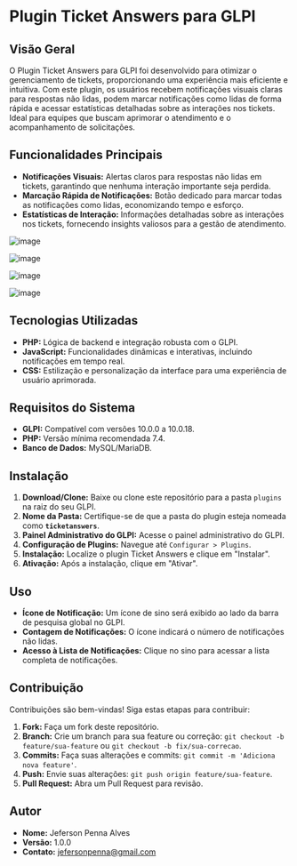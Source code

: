 # **Plugin Ticket Answers para GLPI**

## **Visão Geral**

O Plugin Ticket Answers para GLPI foi desenvolvido para otimizar o gerenciamento de tickets, proporcionando uma experiência mais eficiente e intuitiva. Com este plugin, os usuários recebem notificações visuais claras para respostas não lidas, podem marcar notificações como lidas de forma rápida e acessar estatísticas detalhadas sobre as interações nos tickets. Ideal para equipes que buscam aprimorar o atendimento e o acompanhamento de solicitações.

## **Funcionalidades Principais**

* **Notificações Visuais:** Alertas claros para respostas não lidas em tickets, garantindo que nenhuma interação importante seja perdida.
* **Marcação Rápida de Notificações:** Botão dedicado para marcar todas as notificações como lidas, economizando tempo e esforço.
* **Estatísticas de Interação:** Informações detalhadas sobre as interações nos tickets, fornecendo insights valiosos para a gestão de atendimento.

![image](https://github.com/user-attachments/assets/8f604ed0-b152-4668-85ce-5f5d522d0b2a)

![image](https://github.com/user-attachments/assets/c0815e2b-c9ff-41f7-b3b1-5b1cf72c1386)

![image](https://github.com/user-attachments/assets/48fe3f97-4e1c-4d7e-b7a8-8810d98ef1bc)

![image](https://github.com/user-attachments/assets/4ac21b87-1634-41da-9ee5-545041cd1972)






## **Tecnologias Utilizadas**

* **PHP:** Lógica de backend e integração robusta com o GLPI.
* **JavaScript:** Funcionalidades dinâmicas e interativas, incluindo notificações em tempo real.
* **CSS:** Estilização e personalização da interface para uma experiência de usuário aprimorada.

## **Requisitos do Sistema**

* **GLPI:** Compatível com versões 10.0.0 a 10.0.18.
* **PHP:** Versão mínima recomendada 7.4.
* **Banco de Dados:** MySQL/MariaDB.

## **Instalação**

1.  **Download/Clone:** Baixe ou clone este repositório para a pasta `plugins` na raiz do seu GLPI.
2.  **Nome da Pasta:** Certifique-se de que a pasta do plugin esteja nomeada como **`ticketanswers`**.
3.  **Painel Administrativo do GLPI:** Acesse o painel administrativo do GLPI.
4.  **Configuração de Plugins:** Navegue até `Configurar > Plugins`.
5.  **Instalação:** Localize o plugin Ticket Answers e clique em "Instalar".
6.  **Ativação:** Após a instalação, clique em "Ativar".

## **Uso**

* **Ícone de Notificação:** Um ícone de sino será exibido ao lado da barra de pesquisa global no GLPI.
* **Contagem de Notificações:** O ícone indicará o número de notificações não lidas.
* **Acesso à Lista de Notificações:** Clique no sino para acessar a lista completa de notificações.

## **Contribuição**

Contribuições são bem-vindas! Siga estas etapas para contribuir:

1.  **Fork:** Faça um fork deste repositório.
2.  **Branch:** Crie um branch para sua feature ou correção: `git checkout -b feature/sua-feature` ou `git checkout -b fix/sua-correcao`.
3.  **Commits:** Faça suas alterações e commits: `git commit -m 'Adiciona nova feature'`.
4.  **Push:** Envie suas alterações: `git push origin feature/sua-feature`.
5.  **Pull Request:** Abra um Pull Request para revisão.

## **Autor**

* **Nome:** Jeferson Penna Alves
* **Versão:** 1.0.0
* **Contato:** [jefersonpenna@gmail.com](mailto:jefersonpenna@gmail.com)
